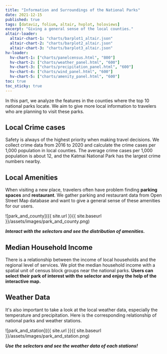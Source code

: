 ```yaml
---
title: "Information and Surroundings of the National Parks"
date: 2021-12-15
published: true
tags: [dataviz, folium, altair, hvplot, holoviews]
excerpt: "Giving a general sense of the local counties."
altair-loader:
  altair-chart-1: "charts/barplot1_altair.json"
  altair-chart-2: "charts/barplot2_altair.json"
  altair-chart-3: "charts/barplot3_altair.json"
hv-loader:
  hv-chart-1: ["charts/panelcensus.html", "800"] 
  hv-chart-2: ["charts/weather_panel.html", "600"] 
  hv-chart-3: ["charts/precipitation_panel.html", "600"] 
  hv-chart-4: ["charts/wind_panel.html", "600"] 
  hv-chart-5: ["charts/amenity_panel.html", "600"] 
toc: true
toc_sticky: true
---
```


In this part, we analyze the features in the counties where the top 10 national parks locate. We aim to give more local information to travelers who are planning to visit these parks.

## Local Crime cases

Safety is always of the highest priority when making travel decisions. We collect crime data from 2016 to 2020 and calculate the crime cases per 1,000 population in local counties. The average crime cases per 1,000 population is about 12, and the Katmai National Park has the largest crime numbers nearby.

<div id="altair-chart-1"></div>

## Local Amenities

When visiting a new place, travelers often have problem finding **parking spaces** and **restaurant**. We gather parking and restaurant data from Open Street Map database and want to give a general sense of these amenities for our users.

<div id="altair-chart-2"></div>

<div id="altair-chart-3"></div>

![park_and_county]({{ site.url }}{{ site.baseurl }}/assets/images/park_and_county.png)

***Interact with the selectors and see the distribution of amenities.***

<div id="hv-chart-5"></div>

## Median Household Income

There is a relationship between the income of local households and the regional level of services. We plot the median household income with a spatial unit of census block groups near the national parks. **Users can select their park of interest with the selector and enjoy the help of the interactive map.**

<div id="hv-chart-1"></div>

## Weather Data

It's also important to take a look at the local weather data, especially the temperature and precipitation. Here is the corresponding relationship of national parks and weather stations.

![park_and_station]({{ site.url }}{{ site.baseurl }}/assets/images/park_and_station.png)

***Use the selectors and see the weather data of each stations!***

<div id="hv-chart-2"></div>

<div id="hv-chart-3"></div>

<div id="hv-chart-4"></div>
